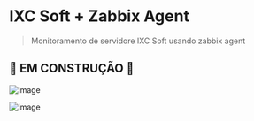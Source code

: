 # IXC Soft + Zabbix Agent

> Monitoramento de servidore IXC Soft usando zabbix agent

## 🚧 EM CONSTRUÇÃO 🚧

![image](https://user-images.githubusercontent.com/23584038/129095939-e751442b-5a6e-442c-8976-87bcb2e2225c.png)

![image](https://user-images.githubusercontent.com/23584038/129090561-f64ddf56-be19-4166-98da-91e622eec597.png)
